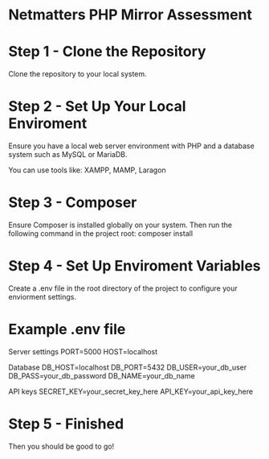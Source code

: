 # Netmatters PHP Mirror Assessment

# Step 1 - Clone the Repository
Clone the repository to your local system.

# Step 2 - Set Up Your Local Enviroment
Ensure you have a local web server environment with PHP and a database system such as MySQL or MariaDB.

You can use tools like: XAMPP, MAMP, Laragon

# Step 3 - Composer
Ensure Composer is installed globally on your system. Then run the following command in the project root: composer install

# Step 4 - Set Up Enviroment Variables
Create a .env file in the root directory of the project to configure your enviorment settings.

# Example .env file
Server settings
PORT=5000
HOST=localhost

Database
DB_HOST=localhost
DB_PORT=5432
DB_USER=your_db_user
DB_PASS=your_db_password
DB_NAME=your_db_name

API keys
SECRET_KEY=your_secret_key_here
API_KEY=your_api_key_here

# Step 5 - Finished
Then you should be good to go!
